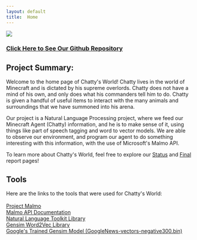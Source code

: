 ```yaml
---
layout: default
title:  Home
---
```


<img src="http://techgage.com/wp-content/uploads/2016/07/Minecraft.jpg"/>

### [Click Here to See Our Github Repository](https://github.com/paulan94/Chattys-World)

## Project Summary:
Welcome to the home page of Chatty's World! Chatty lives in the world of Minecraft and is dictated by his supreme overlords. Chatty does not have a mind of his own, and only does what his commanders tell him to do. Chatty is given a handful of useful items to interact with the many animals and surroundings that we have summoned into his arena.

Our project is a Natural Language Processing project, where we feed our Minecraft Agent (Chatty) information, and he is to make sense of it, using things like part of speech tagging and word to vector models. We are able to observe our environment, and  program our agent to do something interesting with this information, with the use of Microsoft's Malmo API. 

To learn more about Chatty's World, feel free to explore our <a href="https://paulan94.github.io/Chattys-World/status.html">Status</a>
 and <a href="https://paulan94.github.io/Chattys-World/final.html">Final</a>
 report pages!

## Tools
Here are the links to the tools that were used for Chatty's World:<br><br>
<a href="https://www.microsoft.com/en-us/research/project/project-malmo/">Project Malmo</a><br>
<a href="http://microsoft.github.io/malmo/0.14.0/Schemas/MissionHandlers.html">Malmo API Documentation</a><br>
<a href="http://www.nltk.org/">Natural Language Toolkit Library</a><br>
<a href="https://radimrehurek.com/gensim/models/word2vec.html">Gensim Word2Vec Library</a><br>
<a href="https://drive.google.com/file/d/0B7XkCwpI5KDYNlNUTTlSS21pQmM/edit">Google's Trained Gensim Model (GoogleNews-vectors-negative300.bin)</a><br>
